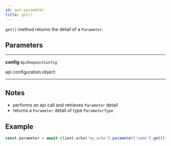 ```yaml
---
id: get-parameter
title: get()
---
```


`get()` method returns the detail of a `Parameter`.


## Parameters

---

**config** `ApiRequestConfig`

api configuration object

---

## Notes

* performs an api call and retrieves `Parameter` detail
* returns a `Parameter` detail of type `ParameterType`

## Example

```js
const parameter = await client.arke('my_arke').parameter('name').get()
```

